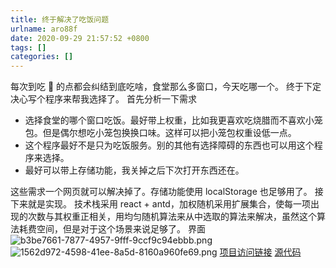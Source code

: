```yaml
---
title: 终于解决了吃饭问题
urlname: aro88f
date: 2020-09-29 21:57:52 +0800
tags: []
categories: []
---
```


每次到吃 🍚 的点都会纠结到底吃啥，食堂那么多窗口，今天吃哪一个。
终于下定决心写个程序来帮我选择了。
首先分析一下需求

- 选择食堂的哪个窗口吃饭。最好带上权重，比如我更喜欢吃烧腊而不喜欢小笼包。但是偶尔想吃小笼包换换口味。这样可以把小笼包权重设低一点。
- 这个程序最好不是只为吃饭服务。别的其他有选择障碍的东西也可以用这个程序来选择。
- 最好可以带上存储功能，我关掉之后下次打开东西还在。

这些需求一个网页就可以解决掉了。存储功能使用 localStorage 也足够用了。
接下来就是实现。
技术栈采用 react + antd，加权随机采用扩展集合，使每一项出现的次数与其权重正相关，用均匀随机算法来从中选取的算法来解决，虽然这个算法耗费空间，但是对于这个场景来说足够了。
界面
![b3be7661-7877-4957-9fff-9ccf9c94ebbb.png](/images/1601387936578-a7085974-d3c6-4d49-ae4d-9d900255595a.png)
![1562d972-4598-41ee-8a5d-8160a960fe69.png](/images/1601387946304-ffcfc369-bc2b-4f6d-af6d-d6a797c63612.png)
[项目访问链接](https://select.lmikoto.com/)
[源代码](https://github.com/lmikoto/select)
